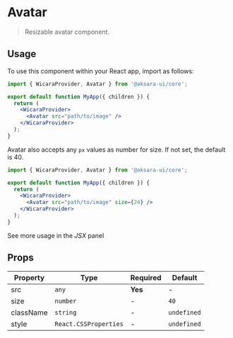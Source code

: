 # Avatar

> Resizable avatar component.

## Usage

To use this component within your React app, import as follows:

```jsx
import { WicaraProvider, Avatar } from '@aksara-ui/core';

export default function MyApp({ children }) {
  return (
    <WicaraProvider>
      <Avatar src="path/to/image" />
    </WicaraProvider>
  );
}
```

Avatar also accepts any `px` values as number for size. If not set, the default is 40.

```jsx
import { WicaraProvider, Avatar } from '@aksara-ui/core';

export default function MyApp({ children }) {
  return (
    <WicaraProvider>
      <Avatar src="path/to/image" size={24} />
    </WicaraProvider>
  );
}
```

See more usage in the _JSX_ panel

## Props

| Property  | Type                  | Required | Default     |
| --------- | --------------------- | -------- | ----------- |
| src       | `any`                 | **Yes**  | -           |
| size      | `number`              | -        | `40`        |
| className | `string`              | -        | `undefined` |
| style     | `React.CSSProperties` | -        | `undefined` |
